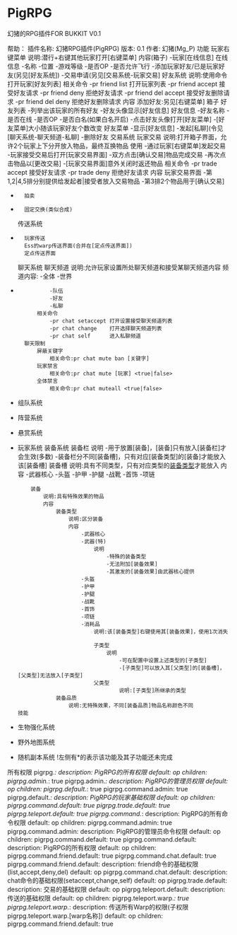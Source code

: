 # PigRPG
幻猪的RPG插件FOR BUKKIT
V0.1

帮助：
插件名称: 幻猪RPG插件(PigRPG)
版本: 0.1
作者: 幻猪(Mg_P)
功能
	玩家右键菜单
		说明:潜行+右键其他玩家打开[右键菜单]
		内容(箱子)
			-玩家[在线信息]
				在线信息
					-名称
					-位置
					-游戏等级
					-是否OP
					-是否允许飞行
			-添加玩家好友/已是玩家好友(另见[好友系统])
			-交易申请(另见[交易系统-玩家交易]
	好友系统
		说明:使用命令打开玩家[好友列表]
		相关命令
			-pr friend list       打开玩家列表
			-pr friend accept     接受好友请求
			-pr friend deny       拒绝好友请求
			-pr friend del accept 接受好友删除请求
			-pr friend del deny   拒绝好友删除请求
		内容
			添加好友:另见[右键菜单]
			箱子
				好友列表
					-列举出该玩家的所有好友
					-好友头像显示[好友信息]
						好友信息
							-好友名称
							-是否在线
							-是否OP
							-是否白名(如果白名开启)
					-点击好友头像打开[好友菜单]
					-[好友菜单]大小随该玩家好友个数改变
				好友菜单
					-显示[好友信息]
					-发起[私聊](令见[聊天系统-聊天频道-私聊]
					-删除好友
	交易系统
		玩家交易
			说明:打开箱子界面，允许2个玩家上下分开放入物品，最终互换物品
			使用
				-通过玩家[右键菜单]发起交易
				-玩家接受交易后打开[玩家交易界面]
				-双方点击[确认交易]物品完成交易
				-再次点击物品以[更改交易]
				-[玩家交易界面]意外关闭时返还物品
			相关命令
				-pr trade accept 接受好友请求
				-pr trade deny   拒绝好友请求
			内容
				玩家交易界面
					-第1,2|4,5排分别提供给发起者|接受者放入交易物品
					-第3排2个物品用于[确认交易]
*		拍卖
*		固定交换(类似合成)
	传送系统
*		玩家传送
		Ess的warp传送界面(合并在[定点传送界面])
		定点传送界面
	聊天系统
		聊天频道
			说明:允许玩家设置所处聊天频道和接受某聊天频道内容
			频道内容:
				-全体
				-世界
*				-队伍
				-好友
				-私聊
			相关命令
				-pr chat setaccept 打开设置接受聊天频道列表
				-pr chat change    打开选择聊天频道列表
				-pr chat self      进入私聊频道
		聊天限制
			屏蔽关键字
				相关命令:pr chat mute ban [关键字]
			玩家禁言
				相关命令:pr chat mute [玩家] <true|false>
			全体禁言
				相关命令:pr chat muteall <true|false>
*	组队系统
*	阵营系统
*	悬赏系统
*	玩家系统
		装备系统
			装备栏
				说明
					-用于放置[装备]，[装备]只有放入[装备栏]才会生效(多数)
					-装备栏分不同[装备槽]，只有对应[装备类型]的[装备]才能放入该[装备槽]
						装备槽
							说明:具有不同类型，只有对应类型的[装备类型](或[子类型])才能放入
							内容
								-武器核心
								-头盔
								-护甲
								-护腿
								-战靴
								-首饰
								-项链
						
			装备
				说明:具有特殊效果的物品
				内容
					装备类型
						说明:区分装备
						内容
							-武器核心
							-武器(特)
								说明
									-特殊的装备类型
									-无法附加[装备效果]
									-其激发的[装备效果]由武器核心提供
							-头盔
							-护甲
							-护腿
							-战靴
							-首饰
							-项链
							-消耗品
								说明:该[装备类型]右键使用其[装备效果]，使用1次消失
										
								子类型
									说明
										-可在配置中设置上述类型的[子类型]
										-[子类型]可以放入其[父类型]的[装备槽]，[父类型]无法放入[子类型]
								父类型
										说明:[子类型]所继承的类型
					装备品质
						说明:无特殊效果，不同[装备品质]物品名称颜色不同
		技能
*	生物强化系统
*	野外地图系统
*	随机副本系统
!左侧有*的表示该功能及其子功能还未完成

所有权限
  pigrpg.*:
    description: PigRPG的所有权限
    default: op
    children:
      pigrpg.admin.*: true
  pigrpg.admin.*:
    description: PigRPG的管理员权限
    default: op
    children:
      pigrpg.default.*: true
      pigrpg.command.admin: true
  pigrpg.default.*:
    description: PigRPG的玩家基础权限
    default: op
    children:
      pigrpg.command.default: true
      pigrpg.trade.default: true
      pigrpg.teleport.default: true
  pigrpg.command.*:
    description: PigRPG的所有命令权限
    default: op
    children:
      pigrpg.command.admin: true
  pigrpg.command.admin:
    description: PigRPG的管理员命令权限
    default: op
    children:
      pigrpg.command.default: true
  pigrpg.command.default:
    description: PigRPG的所有权限
    default: op
    children:
      pigrpg.command.friend.default: true
      pigrpg.command.chat.default: true
  pigrpg.command.friend.default:
    description: friend命令的基础权限(list,accept,deny,del)
    default: op
  pigrpg.command.chat.default:
    description: chat命令的基础权限(setaccept,change,self)
    default: op
  pigrpg.trade.default:
    description: 交易的基础权限
    default: op
  pigrpg.teleport.default:
    description: 传送的基础权限
    default: op
    children:
      pigrpg.teleport.warp.*: true
  pigrpg.teleport.warp.*:
    description: 传送所有Warp的权限(子权限pigrpg.teleport.warp.[warp名称])
    default: op
    children:
      pigrpg.command.friend.default: true

